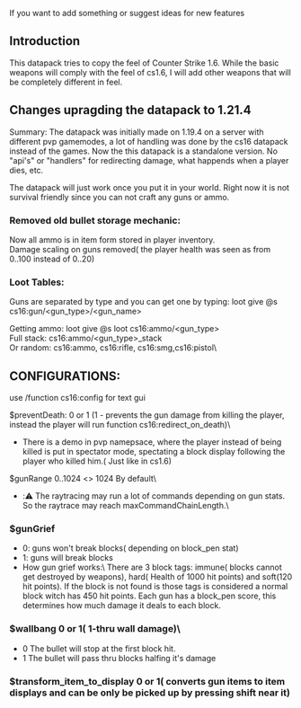 If you want to add something or suggest ideas for new features

## Introduction
This datapack tries to copy the feel of Counter Strike 1.6.
While the basic weapons will comply with the feel of cs1.6, I will add other weapons that will be completely different in feel.

## Changes upragding the datapack to 1.21.4
Summary:
The datapack was initially made on 1.19.4 on a server with different pvp gamemodes, a lot of handling was done by the cs16 datapack instead of the games.
Now the this datapack is a standalone version. No "api's" or "handlers" for redirecting damage, what happends when a player dies, etc.

The datapack will just work once you put it in your world. Right now it is not survival friendly since you can not craft any guns or ammo.

### Removed old bullet storage mechanic:
Now all ammo is in item form stored in player inventory.\
Damage scaling on guns removed( the player health was seen as from 0..100 instead of 0..20)

### Loot Tables:
Guns are separated by type and you can get one by typing:
loot give @s cs16:gun/<gun_type>/<gun_name>

Getting ammo:
loot give @s loot cs16:ammo/<gun_type>\
Full stack: cs16:ammo/<gun_type>_stack\
Or random: cs16:ammo, cs16:rifle, cs16:smg,cs16:pistol\

## CONFIGURATIONS:

use /function cs16:config for text gui

$preventDeath: 0 or 1 (1 - prevents the gun damage from killing the player, instead the player will run function cs16:redirect_on_death)\
- There is a demo in pvp namepsace, where the player instead of being killed is put in spectator mode, spectating a block display following the player who killed him.( Just like in cs1.6)

$gunRange 0..1024 <> 1024 By default\
- :⚠️ The raytracing may run a lot of commands depending on gun stats. So the raytrace may reach maxCommandChainLength.\
### $gunGrief
- 0: guns won't break blocks( depending on block_pen stat)
- 1: guns will break blocks
- How gun grief works:\ There are 3 block tags: immune( blocks cannot get destroyed by weapons), hard( Health of 1000 hit points) and soft(120 hit points). If the block is not found is those tags is considered a normal block witch has 450 hit points. Each gun has a block_pen score, this determines how much damage it deals to each block.  
### $wallbang 0 or 1( 1-thru wall damage)\
- 0 The bullet will stop at the first block hit.
- 1 The bullet will pass thru blocks halfing it's damage
### $transform_item_to_display 0 or 1( converts gun items to item displays and can be only be picked up by pressing shift near it)



